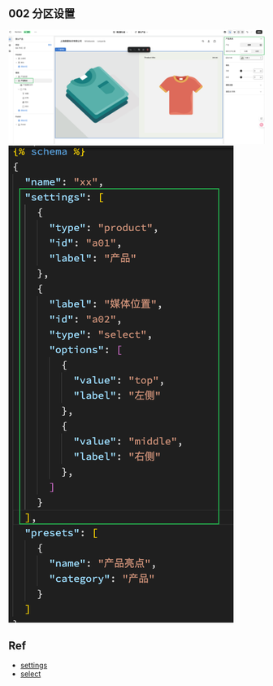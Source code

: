 ## 002 分区设置

<img src="./01.png">



<img src="./02.png">


## Ref



* [settings](https://shopify.dev/docs/storefronts/themes/architecture/sections/section-schema#settings)
* [select](https://shopify.dev/docs/storefronts/themes/architecture/settings/input-settings#select)